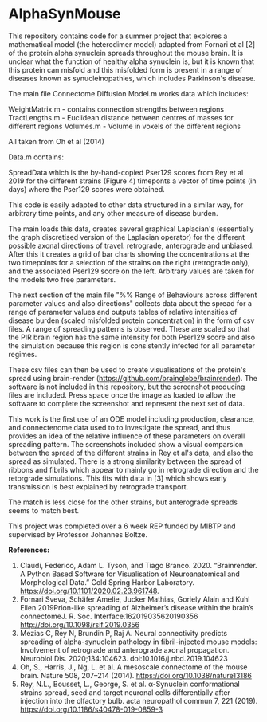 # AlphaSynMouse

This repository contains code for a summer project that explores a mathematical model (the heterodimer model) adapted from Fornari et al [2] of the protein alpha synuclein spreads throughout the mouse brain. It is unclear what the function of healthy alpha synuclein is, but it is known that this protein can misfold and this misfolded form is present in a range of diseases known as synucleinopathies, which includes Parkinson's disease. 

The main file Connectome Diffusion Model.m works data which includes:

WeightMatrix.m - contains connection strengths between regions 
TractLengths.m - Euclidean distance between centres of masses for different regions
Volumes.m      - Volume in voxels of the different regions

All taken from Oh et al (2014)

Data.m contains:

SpreadData which is the by-hand-copied Pser129 scores from Rey et al 2019 for the different strains (Figure 4)
timeponts a vector of time points (in days) where the Pser129 scores were obtained.

This code is easily adapted to other data structured in a similar way, for arbitrary time points, and any other measure of disease burden. 


The main loads this data, creates several graphical Laplacian's (essentially the graph discretised version of the Laplacian operator) for the different possible axonal directions of travel: retrograde, anterograde and unbiased. After this it creates a grid of bar charts showing the concentrations at the two timepoints for a selection of the strains on the right (retrograde only), and the associated Pser129 score on the left. Arbitrary values are taken for the models two free parameters.

The next section of the main file "%% Range of Behaviours across different parameter values and also directions" collects data about the spread for a range of parameter values and outputs tables of relative intensities of disease burden (scaled misfolded protein concentration) in the form of csv files. A range of spreading patterns is observed. These are scaled so that the PIR brain region has the same intensity for both Pser129 score and also the simulation because this region is consistently infected for all parameter regimes.

These csv files can then be used to create visualisations of the protein's spread using brain-render (https://github.com/brainglobe/brainrender). The software is not included in this repository, but the screenshot producing files are included. Press space once the image as loaded to allow the software to complete the screenshot and represent the next set of data.

This work is the first use of an ODE model including production, clearance, and connectenome data used to to investigate the spread, and thus provides an idea of the relative influence of these parameters on overall spreading pattern. The screenshots included show a visual comparsion between the spread of the different strains in Rey et al's data, and also the spread as simulated. There is a strong similarity between the spread of ribbons and fibrils which appear to mainly go in retrograde direction and the retorgrade simulations. This fits with data in [3] which shows early transmission is best explained by retrograde transport.

The match is less close for the other strains, but anterograde spreads seems to match best.

This project was completed over a 6 week REP funded by MIBTP and supervised by Professor Johannes Boltze.

**References:**

1.   Claudi, Federico, Adam L. Tyson, and Tiago Branco. 2020. “Brainrender. A Python Based Software for Visualisation of Neuroanatomical and Morphological Data.” Cold Spring Harbor Laboratory. https://doi.org/10.1101/2020.02.23.961748.
2.   Fornari Sveva, Schäfer Amelie, Jucker Mathias, Goriely Alain and Kuhl Ellen 2019Prion-like spreading of Alzheimer’s disease within the brain’s connectomeJ. R. Soc. Interface.162019035620190356
http://doi.org/10.1098/rsif.2019.0356
3. Mezias C, Rey N, Brundin P, Raj A. Neural connectivity predicts spreading of alpha-synuclein pathology in fibril-injected mouse models: Involvement of retrograde and anterograde axonal propagation. Neurobiol Dis. 2020;134:104623. doi:10.1016/j.nbd.2019.104623
4.   Oh, S., Harris, J., Ng, L. et al. A mesoscale connectome of the mouse brain. Nature 508, 207–214 (2014). https://doi.org/10.1038/nature13186
5.   Rey, N.L., Bousset, L., George, S. et al. α-Synuclein conformational strains spread, seed and target neuronal cells differentially after injection into the olfactory bulb. acta neuropathol commun 7, 221 (2019). https://doi.org/10.1186/s40478-019-0859-3

